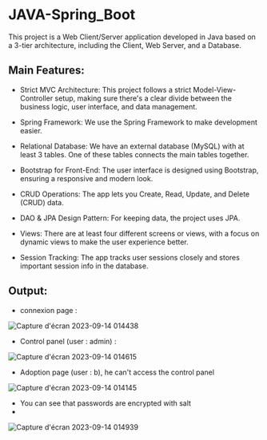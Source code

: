 # JAVA-Spring_Boot

This project is a Web Client/Server application developed in Java based on a 3-tier architecture, including the Client, Web Server, and a Database.

Main Features:
----------

- Strict MVC Architecture: This project follows a strict Model-View-Controller setup, making sure there's a clear divide between the business logic, user interface, and data management.

- Spring Framework: We use the Spring Framework to make development easier.

- Relational Database: We have an external database (MySQL) with at least 3 tables. One of these tables connects the main tables together.

- Bootstrap for Front-End: The user interface is designed using Bootstrap, ensuring a responsive and modern look.
  
- CRUD Operations: The app lets you Create, Read, Update, and Delete (CRUD) data.

- DAO & JPA Design Pattern: For keeping data, the project uses JPA.

- Views: There are at least four different screens or views, with a focus on dynamic views to make the user experience better.

- Session Tracking: The app tracks user sessions closely and stores important session info in the database.

Output:
--------

- connexion page :

![Capture d'écran 2023-09-14 014438](https://github.com/ibra-mboula/JAVA-Spring_Boot/assets/78673312/8d8af49a-1d22-4ba0-b94f-9ac8076d7abf)

- Control panel (user : admin) :

![Capture d'écran 2023-09-14 014615](https://github.com/ibra-mboula/JAVA-Spring_Boot/assets/78673312/30a78763-f9fd-4a2d-b7f1-f61a7acb5ec8)

- Adoption page (user : b), he can't access the control panel

![Capture d'écran 2023-09-14 014145](https://github.com/ibra-mboula/JAVA-Spring_Boot/assets/78673312/df85b5df-8540-44c7-87d0-f3dc6f0c06ae)

- You can see that passwords are encrypted with salt
- 
![Capture d'écran 2023-09-14 014939](https://github.com/ibra-mboula/JAVA-Spring_Boot/assets/78673312/adc8055f-06a2-4a73-aa19-b7959de9f5fc)
